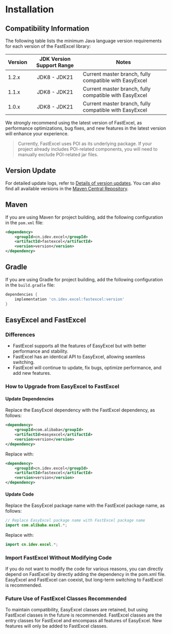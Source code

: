 # Installation

## Compatibility Information
The following table lists the minimum Java language version requirements for each version of the FastExcel library:

| Version | JDK Version Support Range | Notes                          |
|---------|:-------------------------:|--------------------------------|
| 1.2.x   | JDK8 - JDK21              | Current master branch, fully compatible with EasyExcel |
| 1.1.x   | JDK8 - JDK21              | Current master branch, fully compatible with EasyExcel |
| 1.0.x   | JDK8 - JDK21              | Current master branch, fully compatible with EasyExcel |

We strongly recommend using the latest version of FastExcel, as performance optimizations, bug fixes, and new features in the latest version will enhance your experience.

> Currently, FastExcel uses POI as its underlying package. If your project already includes POI-related components, you will need to manually exclude POI-related jar files.

## Version Update

For detailed update logs, refer to [Details of version updates](./CHANGELOG.md). You can also find all available versions in the [Maven Central Repository](https://mvnrepository.com/artifact/cn.idev.excel/fastexcel).

## Maven

If you are using Maven for project building, add the following configuration in the `pom.xml` file:

```xml
<dependency>
    <groupId>cn.idev.excel</groupId>
    <artifactId>fastexcel</artifactId>
    <version>version</version>
</dependency>
```

## Gradle

If you are using Gradle for project building, add the following configuration in the `build.gradle` file:

```gradle
dependencies {
    implementation 'cn.idev.excel:fastexcel:version'
}
```

## EasyExcel and FastExcel

### Differences

- FastExcel supports all the features of EasyExcel but with better performance and stability.
- FastExcel has an identical API to EasyExcel, allowing seamless switching.
- FastExcel will continue to update, fix bugs, optimize performance, and add new features.

### How to Upgrade from EasyExcel to FastExcel

#### Update Dependencies

Replace the EasyExcel dependency with the FastExcel dependency, as follows:

```xml
<dependency>
    <groupId>com.alibaba</groupId>
    <artifactId>easyexcel</artifactId>
    <version>version</version>
</dependency>
```

Replace with:

```xml
<dependency>
    <groupId>cn.idev.excel</groupId>
    <artifactId>fastexcel</artifactId>
    <version>version</version>
</dependency>
```

#### Update Code

Replace the EasyExcel package name with the FastExcel package name, as follows:

```java
// Replace EasyExcel package name with FastExcel package name
import com.alibaba.excel.*;
```

Replace with:

```java
import cn.idev.excel.*;
```

### Import FastExcel Without Modifying Code

If you do not want to modify the code for various reasons, you can directly depend on FastExcel by directly adding the dependency in the pom.xml file. EasyExcel and FastExcel can coexist, but long-term switching to FastExcel is recommended.

### Future Use of FastExcel Classes Recommended

To maintain compatibility, EasyExcel classes are retained, but using FastExcel classes in the future is recommended. FastExcel classes are the entry classes for FastExcel and encompass all features of EasyExcel. New features will only be added to FastExcel classes.
